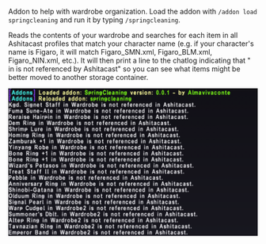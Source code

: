 Addon to help with wardrobe organization. Load the addon with `/addon load springcleaning` and run it by typing `/springcleaning`.

Reads the contents of your wardrobe and searches for each item in all Ashitacast profiles that match your character name (e.g. if your character's name is Figaro, it will match Figaro_SMN.xml, Figaro_BLM.xml, Figaro_NIN.xml, etc.). It will then print a line to the chatlog indicating that "<item> in <wardrobe> is not referenced by Ashitacast" so you can see what items might be better moved to another storage container.

![example output](/images/example.png)
